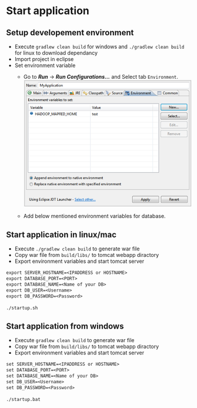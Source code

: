 # Start application

## Setup developement environment
* Execute `gradlew clean build` for windows and `./gradlew clean build` for linux to download dependancy
* Import project in eclipse
* Set environment variable
    - Go to **_Run_** -> **_Run Configurations..._** and Select tab `Environment`.
    ![environment-variable.png](environment-variable.png)

    - Add below mentioned environment variables for database.


## Start application in linux/mac

* Execute `./gradlew clean build` to generate war file
* Copy war file from `build/libs/` to tomcat webapp diractory
* Export environment variables and start tomcat server

```
export SERVER_HOSTNAME=<IPADDRESS or HOSTNAME>
export DATABASE_PORT=<PORT>
export DATABASE_NAME=<Name of your DB>
export DB_USER=<Username>
export DB_PASSWORD=<Password>

./startup.sh
```

## Start application from windows

* Execute `gradlew clean build` to generate war file
* Copy war file from `build/libs/` to tomcat webapp diractory
* Export environment variables and start tomcat server

```
set SERVER_HOSTNAME=<IPADDRESS or HOSTNAME>
set DATABASE_PORT=<PORT>
set DATABASE_NAME=<Name of your DB>
set DB_USER=<Username>
set DB_PASSWORD=<Password>

./startup.bat
```


